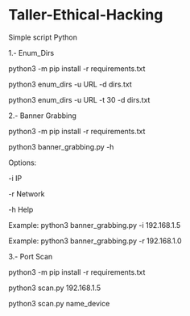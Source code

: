 # Taller-Ethical-Hacking

Simple script Python

1.- Enum_Dirs

python3 -m pip install -r requirements.txt

python3 enum_dirs -u URL -d dirs.txt

python3 enum_dirs -u URL -t 30 -d dirs.txt

2.- Banner Grabbing

python3 -m pip install -r requirements.txt

python3 banner_grabbing.py -h 

Options:

  -i IP
  
  -r Network
  
  -h Help
  
  Example: python3 banner_grabbing.py -i 192.168.1.5
  
  Example: python3 banner_grabbing.py -r 192.168.1.0

3.- Port Scan

python3 -m pip install -r requirements.txt

python3 scan.py 192.168.1.5

python3 scan.py name_device
